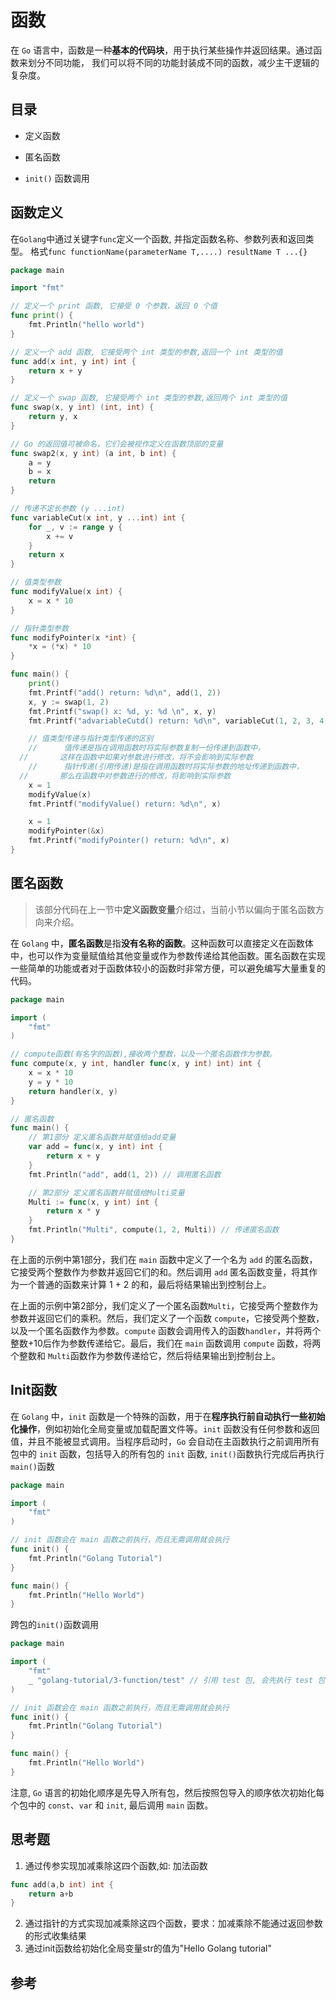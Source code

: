 # 函数

在 ` Go ` 语言中，函数是一种**基本的代码块**，用于执行某些操作并返回结果。通过函数来划分不同功能， 我们可以将不同的功能封装成不同的函数，减少主干逻辑的复杂度。

## 目录

- 定义函数

- 匿名函数
- `init()` 函数调用

## 函数定义

在`Golang`中通过关键字`func`定义一个函数, 并指定函数名称、参数列表和返回类型。 格式`func functionName(parameterName T,....) resultName T ...{}`

```go
package main

import "fmt"

// 定义一个 print 函数, 它接受 0 个参数，返回 0 个值
func print() {
	fmt.Println("hello world")
}

// 定义一个 add 函数, 它接受两个 int 类型的参数,返回一个 int 类型的值
func add(x int, y int) int {
	return x + y
}

// 定义一个 swap 函数, 它接受两个 int 类型的参数,返回两个 int 类型的值
func swap(x, y int) (int, int) {
	return y, x
}

// Go 的返回值可被命名，它们会被视作定义在函数顶部的变量
func swap2(x, y int) (a int, b int) {
	a = y
	b = x
	return
}

// 传递不定长参数 (y ...int)
func variableCut(x int, y ...int) int {
	for _, v := range y {
		x += v
	}
	return x
}

// 值类型参数
func modifyValue(x int) {
	x = x * 10
}

// 指针类型参数
func modifyPointer(x *int) {
	*x = (*x) * 10
}

func main() {
	print()
	fmt.Printf("add() return: %d\n", add(1, 2))
	x, y := swap(1, 2)
	fmt.Printf("swap() x: %d, y: %d \n", x, y)
	fmt.Printf("advariableCutd() return: %d\n", variableCut(1, 2, 3, 4, 5))

	// 值类型传递与指针类型传递的区别
	//		值传递是指在调用函数时将实际参数复制一份传递到函数中，
  //       这样在函数中如果对参数进行修改，将不会影响到实际参数
	//		指针传递(引用传递)是指在调用函数时将实际参数的地址传递到函数中，
  //       那么在函数中对参数进行的修改，将影响到实际参数
	x = 1
	modifyValue(x)
	fmt.Printf("modifyValue() return: %d\n", x)

	x = 1
	modifyPointer(&x)
	fmt.Printf("modifyPointer() return: %d\n", x)
}
```

## 匿名函数

> 该部分代码在上一节中**定义函数变量**介绍过，当前小节以偏向于匿名函数方向来介绍。

在 `Golang` 中，**匿名函数**是指**没有名称的函数**。这种函数可以直接定义在函数体中，也可以作为变量赋值给其他变量或作为参数传递给其他函数。匿名函数在实现一些简单的功能或者对于函数体较小的函数时非常方便，可以避免编写大量重复的代码。

```go
package main

import (
	"fmt"
)

// compute函数(有名字的函数),接收两个整数，以及一个匿名函数作为参数。
func compute(x, y int, handler func(x, y int) int) int {
	x = x * 10
	y = y * 10
	return handler(x, y)
}

// 匿名函数
func main() {
	// 第1部分 定义匿名函数并赋值给add变量
	var add = func(x, y int) int {
		return x + y
	}
	fmt.Println("add", add(1, 2)) // 调用匿名函数

	// 第2部分 定义匿名函数并赋值给Multi变量
	Multi := func(x, y int) int {
		return x * y
	}
	fmt.Println("Multi", compute(1, 2, Multi)) // 传递匿名函数
}
```

在上面的示例中第1部分，我们在 `main` 函数中定义了一个名为 `add` 的匿名函数，它接受两个整数作为参数并返回它们的和。然后调用 `add` 匿名函数变量，将其作为一个普通的函数来计算 1 + 2 的和，最后将结果输出到控制台上。

在上面的示例中第2部分，我们定义了一个匿名函数`Multi`，它接受两个整数作为参数并返回它们的乘积。然后，我们定义了一个函数 `compute`，它接受两个整数，以及一个匿名函数作为参数。`compute` 函数会调用传入的函数`handler`，并将两个整数+10后作为参数传递给它。最后，我们在 `main` 函数调用 `compute` 函数，将两个整数和 `Multi`函数作为参数传递给它，然后将结果输出到控制台上。

## Init函数

在 `Golang` 中，`init` 函数是一个特殊的函数，用于在**程序执行前自动执行一些初始化操作**，例如初始化全局变量或加载配置文件等。`init` 函数没有任何参数和返回值，并且不能被显式调用。当程序启动时，`Go` 会自动在主函数执行之前调用所有包中的 `init` 函数，包括导入的所有包的 `init` 函数, `init()`函数执行完成后再执行`main()`函数

```go
package main

import (
	"fmt"
)

// init 函数会在 main 函数之前执行，而且无需调用就会执行
func init() {
	fmt.Println("Golang Tutorial")
}

func main() {
	fmt.Println("Hello World")
}
```

跨包的`init()`函数调用

```go
package main

import (
	"fmt"
	_ "golang-tutorial/3-function/test" // 引用 test 包, 会先执行 test 包的init函数
)

// init 函数会在 main 函数之前执行，而且无需调用就会执行
func init() {
	fmt.Println("Golang Tutorial")
}

func main() {
	fmt.Println("Hello World")
}
```

注意, `Go` 语言的初始化顺序是先导入所有包，然后按照包导入的顺序依次初始化每个包中的 `const`、`var` 和 `init`, 最后调用 `main` 函数。

## 思考题

1. 通过传参实现加减乘除这四个函数,如: 加法函数
```go
func add(a,b int) int {
	return a+b
}
```

2. 通过指针的方式实现加减乘除这四个函数，要求：加减乘除不能通过返回参数的形式收集结果
3. 通过init函数给初始化全局变量str的值为"Hello Golang tutorial"

## 参考

